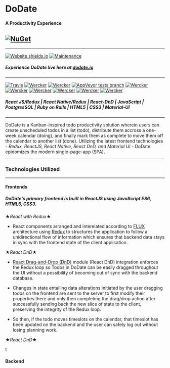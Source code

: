 # DoDate
#### A Productivity Experience
[![NuGet](https://img.shields.io/badge/Single%20Page%20Web%20Application-100%25-ff6b4.svg?colorB=ffd700)]()
---
---
[![Website shields.io](https://img.shields.io/website-up-down-green-red/http/shields.io.svg)](http://shields.io/)
[![Maintenance](https://img.shields.io/badge/Maintained%3F-yes-green.svg)](https://GitHub.com/Naereen/StrapDown.js/graphs/commit-activity)

[//]: # (Link to live site)
##### Experience DoDate live here at [dodate.io](https://jpe442.github.io/dodateweb/#/)
---
[![Travis](https://img.shields.io/badge/React-JS-blue.svg?colorB=00d9ff)]()
[![Wercker](https://img.shields.io/badge/React-Native-brightgreen.svg?colorB=f5f5f5)]()
[![Wercker](https://img.shields.io/badge/React-DnD-yellow.svg?colorB=0071d8)]()
[![AppVeyor tests branch](https://img.shields.io/badge/Redux-enabled-orange.svg?colorB=8470ff)]()
[![Wercker](https://img.shields.io/badge/JavaScript-ES6-yellow.svg?colorB=fbde35)]()
[![Wercker](https://img.shields.io/badge/Ruby-Rails-red.svg)]()
[![Wercker](https://img.shields.io/badge/Postgre-SQL-red.svg?colorB=326392)]()
[![Wercker](https://img.shields.io/badge/HTML-5-red.svg?colorB=f16529)]()
[![Wercker](https://img.shields.io/badge/CSS-3-red.svg?colorB=52a7db)]()
[![Wercker](https://img.shields.io/badge/Material-UI-red.svg?colorB=01bcd4)]()

##### React JS/Redux | React Native/Redux | React-DnD | JavaScript | PostgresSQL | Ruby on Rails | HTML5 | CSS3 | Material-UI
---

[//]: # (Brief explanation of what the app is and does)

DoDate is a Kanban-inspired todo productivity solution wherein users can create unscheduled todos in a list (todo), distribute them accross a one-week calendar (doing), and finally mark them as complete to move them off the calendar to another list (done). Utilizing the latest frontend technologies - *Redux, ReactJS, React Native, React DnD, and Material UI* - DoDate epidomizes the modern single-page-app (SPA).

---
[//]: # (Discussion of technologies used)

### Technologies Utilized
---
#### Frontends

  ##### DoDate's primary frontend is built in ReactJS using JavaScript ES6, HTML5, CSS3. 

&#9733;*React with Redux*&#9733;

- React components arranged and interelated according to [FLUX](https://facebook.github.io/flux/) architecture using [Redux](https://github.com/reactjs/redux/blob/master/README.md) to structures the application to follow a unidirectional flow of information which ensures that backend data stays in sync with the frontend state of the client application. 

&#9733;*React DnD*&#9733;

- [React Drag-and-Drop (DnD)](https://github.com/react-dnd/react-dnd) module (React DnD) integration enforces the Redux loop so Todos in DoDate can be easily dragged throughout the UI without a possibility of becoming out of sync with the backend database.

- Changes in state entailing data alterations initiated by the user dragging todos on the frontend are sent to the server to first modify their properties there and only then completing the drag/drop action after successfully sending back the new slice of state to the client, preserving the integrity of the Redux loop. 

- So then, if the todo moves timeslots on the calendar, that timeslot has been updated on the backend and the user can safely log out without losing planning work.

&#9733;*React DnD*&#9733;

t
#### Backend



[//]: # (Deep delving into 2-3 features that show off your technical abilities and mastery of concepts/language)

[//]: # (Discuss challenges faced and my solutions to those challenges)

[//]: # (Code snippets that show off your best code)


